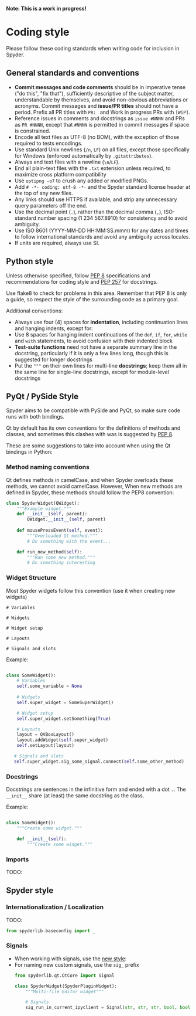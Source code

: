 **Note: This is a work in progress!**

# Coding style

Please follow these coding standards when writing code for inclusion in Spyder.

## General standards and conventions

* **Commit messages and code comments** should be in imperative tense ("do this", "fix that"), sufficiently descriptive of the subject matter, understandable by themselves, and avoid non-obvious abbreviations or acronyms. Commit messages and **issue/PR titles** should not have a period. Prefix all PR titles with ``PR: `` and Work in progress PRs with ``[WiP]``.
* Reference issues in comments and docstrings as ``issue #NNNN`` and PRs as ``PR #NNNN``, except that ``#NNNN`` is permitted in commit messages if space is constrained.
* Encode all text files as UTF-8 (no BOM), with the exception of those required to tests encodings.
* Use standard Unix newlines (``/n``, ``LF``) on all files, except those specifically for Windows (enforced automatically by ``.gitattributes``).
* Always end text files with a newline (``\n``/``LF``).
* End all plain-text files with the ``.txt`` extension unless required, to maximize cross platform compatibility
* Use ``optipng -o7`` to crush any added or modified PNGs.
* Add ``# -*- coding: utf-8 -*-`` and the Spyder standard license header at the top of any new files.
* Any links should use HTTPS if available, and strip any unnecessary query parameters off the end.
* Use the decimal point (``.``), rather than the decimal comma (``,``), ISO-standard number spacing (1 234 567.8910) for consistency and to avoid ambiguity.
* Use ISO 8601 (YYYY-MM-DD HH:MM:SS.mmm) for any dates and times to follow international standards and avoid any ambiguity across locales.
* If units are required, always use SI.


## Python style

Unless otherwise specified, follow [PEP 8](https://www.python.org/dev/peps/pep-0008/) specifications and recommendations for coding style and [PEP 257](https://www.python.org/dev/peps/pep-0257/) for docstrings.

Use flake8 to check for problems in this area. Remember that PEP 8 is only a guide, so respect the style of the surrounding code as a primary goal.

Additional conventions:

* Always use four (4) spaces for **indentation**, including continuation lines and hanging indents, except for:
* Use 8 spaces for hanging indent continuations of the ``def``, ``if``, ``for``, ``while`` and ``with`` statements, to avoid confusion with their indented block
* **Test-suite functions** need not have a separate summary line in the docstring, particularly if it is only a few lines long, though this is suggested for longer docstrings
* Put the ``"""`` on their own lines for multi-line **docstrings**; keep them all in the same line for single-line docstrings, except for module-level docstrings

## PyQt / PySide Style
Spyder aims to be compatible with PySide and PyQt, so make sure code runs with both bindings.

Qt by default has its own conventions for the definitions of methods and classes, and sometimes this clashes with was is suggested by [PEP 8](https://www.python.org/dev/peps/pep-0008/). 

These are some suggestions to take into account when using the Qt bindings in Python:

### Method naming conventions
Qt defines methods in camelCase, and when Spyder overloads these methods, we cannot avoid camelCase. However, When new methods are defined in Spyder, these methods should follow the PEP8 convention:

```python
class SpyderWidget(QWidget):
    """Example widget."""
    def __init__(self, parent):
        QWidget.__init__(self, parent)
   
    def mousePressEvent(self, event):
        """Overloaded Qt method."""
        # Do something with the event...

    def run_new_method(self):
        """Run some new method."""
        # Do something interesting
```

### Widget Structure
Most Spyder widgets follow this convention (use it when creating new widgets)


```
# Variables

# Widgets

# Widget setup

# Layouts

# Signals and slots
```
Example:

```python

class SomeWidget():
    # Variables
    self.some_variable = None
  
    # Widgets
    self.super_widget = SomeSuperWidget()

    # Widget setup
    self.super_widget.setSomething(True)

    # Layouts
    layout = QVBoxLayout()
    layout.addWidget(self.super_widget)
    self.setLayout(layout)

   # Signals and slots
   self.super_widget.sig_some_signal.connect(self.some_other_method)
```

### Docstrings
Docstrings are sentences in the infinitive form and ended with a dot `.`. The `__init__` share (at least) the same docstring as the class.

Example:

```python

class SomeWidget():
    """Create some widget."""

    def __init__(self):
        """Create some widget."""
```


### Imports
TODO:

## Spyder style

### Internationalization / Localization
TODO:

```python
from spyderlib.baseconfig import _

```


### Signals
- When working with signals, use the [new style](http://pyqt.sourceforge.net/Docs/PyQt4/new_style_signals_slots.html):
- For naming new custom signals, use the `sig_` prefix
    ```python
    from spyderlib.qt.QtCore import Signal
    
    class SpyderWidget(SpyderPluginWidget):
        """Multi-file Editor widget"""    

        # Signals
        sig_run_in_current_ipyclient = Signal(str, str, str, bool, bool)
    
    ```